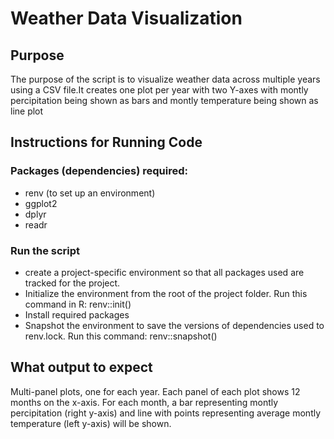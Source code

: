 # Weather Data Visualization

## Purpose
The purpose of the script is to visualize weather data across multiple years using a CSV file.It creates one plot per year with two Y-axes with montly percipitation being shown as bars and montly temperature being shown as line plot 

## Instructions for Running Code

### Packages (dependencies) required:
- renv (to set up an environment)
- ggplot2
- dplyr 
- readr


### Run the script
- create a project-specific environment so that all packages used are tracked for the project. 
- Initialize the environment from the root of the project folder. Run this command in R: renv::init()
- Install required packages
- Snapshot the environment to save the versions of dependencies used to renv.lock. Run this command: renv::snapshot() 

## What output to expect
Multi-panel plots, one for each year. Each panel of each plot shows 12 months on the x-axis. For each month, a bar representing montly percipitation (right y-axis) and line with points representing average montly temperature (left y-axis) will be shown.
